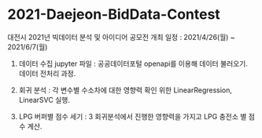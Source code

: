 # 2021-Daejeon-BidData-Contest

대전시 2021년 빅데이터 분석 및 아이디어 공모전 개최
일정 : 2021/4/26(월) ~ 2021/6/7(월)


1. 데이터 수집 jupyter 파일
: 공공데이터포털 openapi를 이용해 데이터 불러오기. 데이터 전처리 과정.

3. 회귀 분석
: 각 변수별 수소차에 대한 영향력 확인 위한 LinearRegression, LinearSVC 실행.

4. LPG 버퍼별 점수 세기
: 3 회귀분석에서 진행한 영향력을 가지고 LPG 충전소 별 점수 계산.
